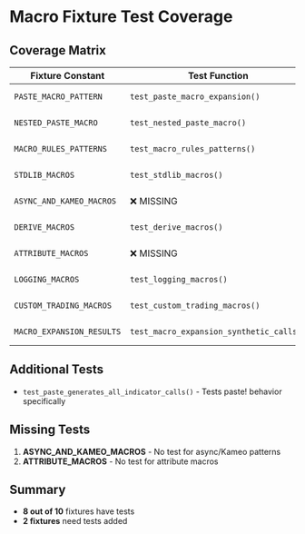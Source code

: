 # Macro Fixture Test Coverage

## Coverage Matrix

| Fixture Constant | Test Function | Status |
|-----------------|---------------|---------|
| `PASTE_MACRO_PATTERN` | `test_paste_macro_expansion()` | ✅ Tested |
| `NESTED_PASTE_MACRO` | `test_nested_paste_macro()` | ✅ Tested |
| `MACRO_RULES_PATTERNS` | `test_macro_rules_patterns()` | ✅ Tested |
| `STDLIB_MACROS` | `test_stdlib_macros()` | ✅ Tested |
| `ASYNC_AND_KAMEO_MACROS` | ❌ MISSING | ⚠️ No test |
| `DERIVE_MACROS` | `test_derive_macros()` | ✅ Tested |
| `ATTRIBUTE_MACROS` | ❌ MISSING | ⚠️ No test |
| `LOGGING_MACROS` | `test_logging_macros()` | ✅ Tested |
| `CUSTOM_TRADING_MACROS` | `test_custom_trading_macros()` | ✅ Tested |
| `MACRO_EXPANSION_RESULTS` | `test_macro_expansion_synthetic_calls()` | ✅ Tested |

## Additional Tests
- `test_paste_generates_all_indicator_calls()` - Tests paste! behavior specifically

## Missing Tests
1. **ASYNC_AND_KAMEO_MACROS** - No test for async/Kameo patterns
2. **ATTRIBUTE_MACROS** - No test for attribute macros

## Summary
- **8 out of 10** fixtures have tests
- **2 fixtures** need tests added